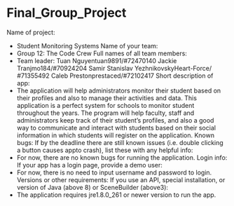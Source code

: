 # Final_Group_Project

Name of project:
-	Student Monitoring Systems
Name of your team:
-	Group 12: The Code Crew
Full names of all team members:
- Team leader:         Tuan Nguyentuan9891/#72470140
                     Jackie Tranjmo184/#70924204
                     Samir Stanislav YezhnikovskyHeart-Force/ #71355492
                     Caleb Prestonprestaced/#72102417
Short description of app:
- The application will help administrators monitor their student based on their profiles and also to manage their activities and data. This application is a perfect system for schools to monitor student throughout the years. The program will help faculty, staff and administrators keep track of their student’s profiles, and also a good way to communicate and interact with students based on their social information in which students will register on the application.
Known bugs: If by the deadline there are still known issues (i.e. double clicking a button causes appto crash), list these with any helpful info:
- For now, there are no known bugs for running  the application.
Login info: If your app has a login page, provide a demo user:
- For now, there is no need to input username  and password to login.
Versions or other requirements: If you use an API, special installation, or version of Java (above 8) or SceneBuilder (above3):
- The application requires jre1.8.0_261 or newer version to run the app.
